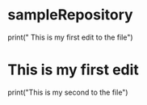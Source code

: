 # sampleRepository
print(" This is my first edit to the file")
# This is my first edit
print("This is my second to the file")
